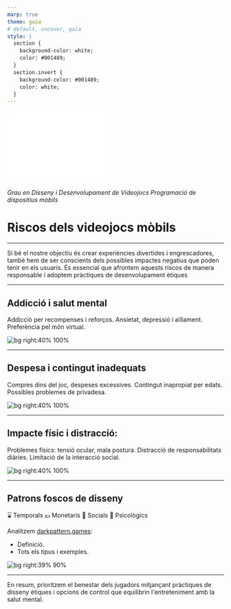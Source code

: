 ```yaml
---
marp: true
theme: gaia
# default, uncover, gaia
style: |
  section {
    background-color: white;
    color: #001489;
  }
  section.invert {
    background-color: #001489;
    color: white;
  }
---
```


<!-- _class: invert -->

![](./logo_udg.png)

*Grau en Disseny i Desenvolupament de Videojocs*
*Programació de dispositius mòbils*

# Riscos dels videojocs mòbils

---

Si bé el nostre objectiu és crear experiències divertides i engrescadores, també hem de ser conscients dels possibles impactes negatius que poden tenir en els usuaris. És essencial que afrontem aquests riscos de manera responsable i adoptem pràctiques de desenvolupament ètiques

---

## Addicció i salut mental

Addicció per recompenses i reforços.
Ansietat, depressió i aïllament.
Preferència pel món virtual.

![bg right:40% 100%](https://faros.hsjdbcn.org/sites/default/files/styles/shareimg/public/nino-pequeno-jugando-a-videojuegos.jpg?itok=BUEJepEs)

---

## Despesa i contingut inadequats

Compres dins del joc, despeses excessives.
Contingut inapropiat per edats.
Possibles problemes de privadesa.

![bg right:40% 100%](https://starloopstudios.com/wp-content/uploads/2021/05/01_microtransactions_in_video_games.jpg)

---

## Impacte físic i distracció:

Problemes físics: tensió ocular, mala postura.
Distracció de responsabilitats diàries.
Limitació de la interacció social.

![bg right:40% 100%](https://static.abc.es/media/familia/2018/07/18/problemas-adolescentes-kEbG--540x285@abc.jpg)

---

## Patrons foscos de disseny

⌛ Temporals
💶 Monetaris
👥 Socials
🧠 Psicològics

Analitzem [darkpattern.games](https://www.darkpattern.games/):
- Definició.
- Tots els tipus i exemples.

![bg right:39% 90%](https://www.thegoan.net/uploads/news/big_100951_LEAD-DARK-PATTERNS-3-7-23-B.jpg)

---

En resum, prioritzem el benestar dels jugadors mitjançant pràctiques de disseny ètiques i opcions de control que equilibrin l'entreteniment amb la salut mental.
